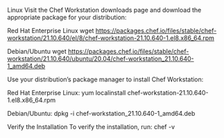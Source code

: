 Linux 
Visit the Chef Workstation downloads page and download the appropriate package for your distribution:

Red Hat Enterprise Linux
wget https://packages.chef.io/files/stable/chef-workstation/21.10.640/el/8/chef-workstation-21.10.640-1.el8.x86_64.rpm

Debian/Ubuntu
wget https://packages.chef.io/files/stable/chef-workstation/21.10.640/ubuntu/20.04/chef-workstation_21.10.640-1_amd64.deb


Use your distribution’s package manager to install Chef Workstation:

Red Hat Enterprise Linux:
yum localinstall chef-workstation-21.10.640-1.el8.x86_64.rpm

Debian/Ubuntu:
dpkg -i chef-workstation_21.10.640-1_amd64.deb

Verify the Installation 
To verify the installation, run:
chef -v
